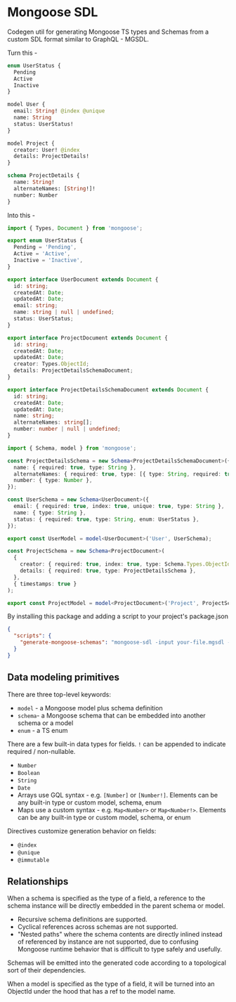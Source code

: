 # Mongoose SDL

Codegen util for generating Mongoose TS types and Schemas from a custom SDL format similar to GraphQL - MGSDL.

Turn this -

```graphql
enum UserStatus {
  Pending
  Active
  Inactive
}

model User {
  email: String! @index @unique
  name: String
  status: UserStatus!
}

model Project {
  creator: User! @index
  details: ProjectDetails!
}

schema ProjectDetails {
  name: String!
  alternateNames: [String!]!
  number: Number
}
```

Into this -

```typescript
import { Types, Document } from 'mongoose';

export enum UserStatus {
  Pending = 'Pending',
  Active = 'Active',
  Inactive = 'Inactive',
}

export interface UserDocument extends Document {
  id: string;
  createdAt: Date;
  updatedAt: Date;
  email: string;
  name: string | null | undefined;
  status: UserStatus;
}

export interface ProjectDocument extends Document {
  id: string;
  createdAt: Date;
  updatedAt: Date;
  creator: Types.ObjectId;
  details: ProjectDetailsSchemaDocument;
}

export interface ProjectDetailsSchemaDocument extends Document {
  id: string;
  createdAt: Date;
  updatedAt: Date;
  name: string;
  alternateNames: string[];
  number: number | null | undefined;
}

import { Schema, model } from 'mongoose';

const ProjectDetailsSchema = new Schema<ProjectDetailsSchemaDocument>({
  name: { required: true, type: String },
  alternateNames: { required: true, type: [{ type: String, required: true }] },
  number: { type: Number },
});

const UserSchema = new Schema<UserDocument>({
  email: { required: true, index: true, unique: true, type: String },
  name: { type: String },
  status: { required: true, type: String, enum: UserStatus },
});

export const UserModel = model<UserDocument>('User', UserSchema);

const ProjectSchema = new Schema<ProjectDocument>(
  {
    creator: { required: true, index: true, type: Schema.Types.ObjectId, ref: 'User' },
    details: { required: true, type: ProjectDetailsSchema },
  },
  { timestamps: true }
);

export const ProjectModel = model<ProjectDocument>('Project', ProjectSchema);
```

By installing this package and adding a script to your project's package.json

```json
{
  "scripts": {
    "generate-mongoose-schemas": "mongoose-sdl -input your-file.mgsdl -output models.ts"
  }
}
```

## Data modeling primitives

There are three top-level keywords:

- `model` - a Mongoose model plus schema definition
- `schema`- a Mongoose schema that can be embedded into another schema or a model
- `enum` - a TS enum

There are a few built-in data types for fields. `!` can be appended to indicate required / non-nullable.

- `Number`
- `Boolean`
- `String`
- `Date`
- Arrays use GQL syntax - e.g. `[Number]` or `[Number!]`. Elements can be any built-in type or custom model, schema, enum
- Maps use a custom syntax - e.g. `Map<Number>` or `Map<Number!>`. Elements can be any built-in type or custom model, schema, or enum

Directives customize generation behavior on fields:

- `@index`
- `@unique`
- `@immutable`

## Relationships

When a schema is specified as the type of a field, a reference to the schema instance will be directly embedded in the parent schema or model.

- Recursive schema definitions are supported.
- Cyclical references across schemas are not supported.
- "Nested paths" where the schema contents are directly inlined instead of referenced by instance are not supported, due to confusing Mongoose runtime behavior that is difficult to type safely and usefully.

Schemas will be emitted into the generated code according to a topological sort of their dependencies.

When a model is specified as the type of a field, it will be turned into an ObjectId under the hood that has a ref to the model name.
